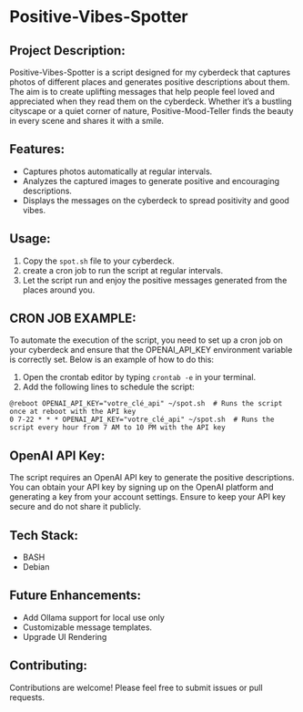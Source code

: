 # Positive-Vibes-Spotter

## Project Description:

Positive-Vibes-Spotter is a script designed for my cyberdeck that captures photos of different places and generates positive descriptions about them. The aim is to create uplifting messages that help people feel loved and appreciated when they read them on the cyberdeck. Whether it’s a bustling cityscape or a quiet corner of nature, Positive-Mood-Teller finds the beauty in every scene and shares it with a smile.

[](/doc/spot.mp4)

## Features:

  - Captures photos automatically at regular intervals.
  - Analyzes the captured images to generate positive and encouraging descriptions.
  - Displays the messages on the cyberdeck to spread positivity and good vibes.

## Usage:

  1. Copy the `spot.sh` file to your cyberdeck.
  2. create a cron job to run the script at regular intervals.
  3. Let the script run and enjoy the positive messages generated from the places around you.

## CRON JOB EXAMPLE:

To automate the execution of the script, you need to set up a cron job on your cyberdeck and ensure that the OPENAI_API_KEY environment variable is correctly set. Below is an example of how to do this:

  1. Open the crontab editor by typing `crontab -e` in your terminal.
  2. Add the following lines to schedule the script:

```
@reboot OPENAI_API_KEY="votre_clé_api" ~/spot.sh  # Runs the script once at reboot with the API key
0 7-22 * * * OPENAI_API_KEY="votre_clé_api" ~/spot.sh  # Runs the script every hour from 7 AM to 10 PM with the API key
```

## OpenAI API Key:

The script requires an OpenAI API key to generate the positive descriptions. You can obtain your API key by signing up on the OpenAI platform and generating a key from your account settings. Ensure to keep your API key secure and do not share it publicly.

## Tech Stack:

  - BASH
  - Debian

## Future Enhancements:

  - Add Ollama support for local use only
  - Customizable message templates.
  - Upgrade UI Rendering

## Contributing:

Contributions are welcome! Please feel free to submit issues or pull requests.
